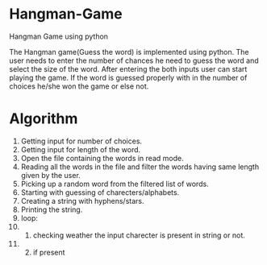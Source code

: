 # Hangman-Game
Hangman Game using python

The Hangman game(Guess the word) is implemented using python. The user needs to enter the number of chances he need to guess the word and select the size of the word. After entering the both inputs user can start playing the game. If the word is guessed properly with in the number of choices he/she won the game or else not.

# Algorithm
1. Getting input for number of choices.
2. Getting input for length of the word.
3. Open the file containing the words in read mode.
4. Reading all the words in the file and filter the words having same length given by the user.
5. Picking up a random word from the filtered list of words.
6. Starting with guessing of charecters/alphabets.
7. Creating a string with hyphens/stars.
8. Printing the string.
9. loop: 
9. 1. checking weather the input charecter is present in string or not.
9. 2. if present 
